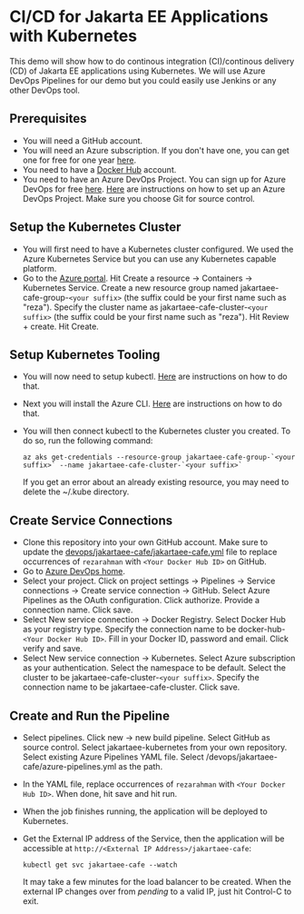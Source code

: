 # CI/CD for Jakarta EE Applications with Kubernetes

This demo will show how to do continous integration (CI)/continous delivery (CD) of Jakarta EE applications using Kubernetes. We will use Azure DevOps Pipelines for our demo but you could easily use Jenkins or any other DevOps tool.

## Prerequisites

- You will need a GitHub account.
- You will need an Azure subscription. If you don't have one, you can get one for free for one year [here](https://azure.microsoft.com/en-us/free).
- You need to have a [Docker Hub](https://hub.docker.com) account.
- You need to have an Azure DevOps Project. You can sign up for Azure DevOps for free [here](https://azure.microsoft.com/en-us/services/devops/). [Here](https://docs.microsoft.com/en-us/azure/devops/organizations/projects/create-project) are instructions on how to set up an Azure DevOps Project. Make sure you choose Git for source control.

## Setup the Kubernetes Cluster
* You will first need to have a Kubernetes cluster configured. We used the Azure Kubernetes Service but you can use any Kubernetes capable platform.
* Go to the [Azure portal](http://portal.azure.com). Hit Create a resource -> Containers -> Kubernetes Service. Create a new resource group named jakartaee-cafe-group-`<your suffix>` (the suffix could be your first name such as "reza"). Specify the cluster name as jakartaee-cafe-cluster-`<your suffix>` (the suffix could be your first name such as "reza"). Hit Review + create. Hit Create.

## Setup Kubernetes Tooling
* You will now need to setup kubectl. [Here](https://kubernetes.io/docs/tasks/tools/install-kubectl/) are instructions on how to do that.
* Next you will install the Azure CLI. [Here](https://docs.microsoft.com/en-us/cli/azure/install-azure-cli?view=azure-cli-latest) are instructions on how to do that.
* You will then connect kubectl to the Kubernetes cluster you created. To do so, run the following command:

   ```
   az aks get-credentials --resource-group jakartaee-cafe-group-`<your suffix>` --name jakartaee-cafe-cluster-`<your suffix>`
   ```
  If you get an error about an already existing resource, you may need to delete the ~/.kube directory.

## Create Service Connections
* Clone this repository into your own GitHub account. Make sure to update the [devops/jakartaee-cafe/jakartaee-cafe.yml](jakartaee-cafe/jakartaee-cafe.yml) file to replace occurrences of `rezarahman` with `<Your Docker Hub ID>` on GitHub.
* Go to [Azure DevOps home](https://dev.azure.com).
* Select your project. Click on project settings -> Pipelines -> Service connections -> Create service connection -> GitHub. Select Azure Pipelines as the OAuth configuration. Click authorize. Provide a connection name. Click save.
* Select New service connection -> Docker Registry. Select Docker Hub as your registry type. Specify the connection name to be docker-hub-`<Your Docker Hub ID>`. Fill in your Docker ID, password and email. Click verify and save. 
* Select New service connection -> Kubernetes. Select Azure subscription as your authentication. Select the namespace to be default. Select the cluster to be jakartaee-cafe-cluster-`<your suffix>`. Specify the connection name to be jakartaee-cafe-cluster. Click save.

## Create and Run the Pipeline
* Select pipelines. Click new -> new build pipeline. Select GitHub as source control. Select jakartaee-kubernetes from your own repository. Select existing Azure Pipelines YAML file. Select /devops/jakartaee-cafe/azure-pipelines.yml as the path. 

* In the YAML file, replace occurrences of `rezarahman` with `<Your Docker Hub ID>`. When done, hit save and hit run.
* When the job finishes running, the application will be deployed to Kubernetes.
* Get the External IP address of the Service, then the application will be accessible at `http://<External IP Address>/jakartaee-cafe`:
   ```
   kubectl get svc jakartaee-cafe --watch
   ```
  It may take a few minutes for the load balancer to be created. When the external IP changes over from *pending* to a valid IP, just hit Control-C to exit.
